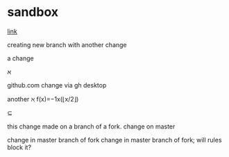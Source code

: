 # sandbox

[link](https://github.com/smattingly/sandbox/commit/0da816f46659edd22f9ea07a3aa846cdb47033f1#diff-fa427d9f044905a50a7cfa9c4dd979f5)

creating new branch with another change

a change

&#1488;

github.com
change via gh desktop

another
ℵ
f(x)=−1x(⌊x/2⌋)

⊆


this change made on a branch of a fork.
change on master

change in master branch of fork
change in master branch of fork; will rules block it?
